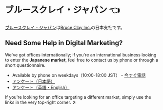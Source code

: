 # ブルースクレイ・ジャパン 👈

[ブルースクレイ・ジャパン](https://bruceclay.jpn.com/)は[Bruce Clay Inc.](https://www.bruceclay.com)の日本支社です。

## Need Some Help in Digital Marketing?

We've got offices internationally; if you're an international business looking to enter the **Japanese market**, feel free to contact us by phone or through a short questionnaire.

- Available by phone on weekdays（10:00-18:00 JST） - [今すぐ電話](tel:+81354683860)
- [アンケート（日本語）](https://bruceclay.jpn.com/contact/)
- [アンケート（英語・English）](https://www.bruceclay.com/jp/contactform.htm)

If you're looking for an office targeting a different market, simply use the links in the very top-right corner. **↗**
